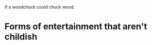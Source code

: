 [^ipsum]: How much wood would a woodchuck chuck.

If a woodchuck could chuck wood.


# Forms of entertainment that aren't childish
